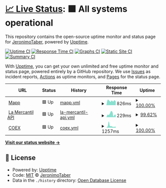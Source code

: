 # [📈 Live Status](https://JeronimoTaber.github.io/upptimeMapp): <!--live status--> **🟩 All systems operational**

This repository contains the open-source uptime monitor and status page for [JeronimoTaber](https://JeronimoTaber.github.io/upptimeMapp), powered by [Upptime](https://github.com/upptime/upptime).

[![Uptime CI](https://github.com/JeronimoTaber/upptimeMapp/workflows/Uptime%20CI/badge.svg)](https://github.com/JeronimoTaber/upptimeMapp/actions?query=workflow%3A%22Uptime+CI%22)
[![Response Time CI](https://github.com/JeronimoTaber/upptimeMapp/workflows/Response%20Time%20CI/badge.svg)](https://github.com/JeronimoTaber/upptimeMapp/actions?query=workflow%3A%22Response+Time+CI%22)
[![Graphs CI](https://github.com/JeronimoTaber/upptimeMapp/workflows/Graphs%20CI/badge.svg)](https://github.com/JeronimoTaber/upptimeMapp/actions?query=workflow%3A%22Graphs+CI%22)
[![Static Site CI](https://github.com/JeronimoTaber/upptimeMapp/workflows/Static%20Site%20CI/badge.svg)](https://github.com/JeronimoTaber/upptimeMapp/actions?query=workflow%3A%22Static+Site+CI%22)
[![Summary CI](https://github.com/JeronimoTaber/upptimeMapp/workflows/Summary%20CI/badge.svg)](https://github.com/JeronimoTaber/upptimeMapp/actions?query=workflow%3A%22Summary+CI%22)

With [Upptime](https://upptime.js.org), you can get your own unlimited and free uptime monitor and status page, powered entirely by a GitHub repository. We use [Issues](https://github.com/JeronimoTaber/upptimeMapp/issues) as incident reports, [Actions](https://github.com/JeronimoTaber/upptimeMapp/actions) as uptime monitors, and [Pages](https://JeronimoTaber.github.io/upptimeMapp) for the status page.

<!--start: status pages-->
<!-- This summary is generated by Upptime (https://github.com/upptime/upptime) -->
<!-- Do not edit this manually, your changes will be overwritten -->
<!-- prettier-ignore -->
| URL | Status | History | Response Time | Uptime |
| --- | ------ | ------- | ------------- | ------ |
| <img alt="" src="https://icons.duckduckgo.com/ip3/www.mapp.com.ar.ico" height="13"> [Mapp](https://www.mapp.com.ar/upptime.html) | 🟩 Up | [mapp.yml](https://github.com/JeronimoTaber/upptimeMapp/commits/HEAD/history/mapp.yml) | <details><summary><img alt="Response time graph" src="./graphs/mapp/response-time-week.png" height="20"> 826ms</summary><br><a href="https://JeronimoTaber.github.io/upptimeMapp/history/mapp"><img alt="Response time 975" src="https://img.shields.io/endpoint?url=https%3A%2F%2Fraw.githubusercontent.com%2FJeronimoTaber%2FupptimeMapp%2FHEAD%2Fapi%2Fmapp%2Fresponse-time.json"></a><br><a href="https://JeronimoTaber.github.io/upptimeMapp/history/mapp"><img alt="24-hour response time 711" src="https://img.shields.io/endpoint?url=https%3A%2F%2Fraw.githubusercontent.com%2FJeronimoTaber%2FupptimeMapp%2FHEAD%2Fapi%2Fmapp%2Fresponse-time-day.json"></a><br><a href="https://JeronimoTaber.github.io/upptimeMapp/history/mapp"><img alt="7-day response time 826" src="https://img.shields.io/endpoint?url=https%3A%2F%2Fraw.githubusercontent.com%2FJeronimoTaber%2FupptimeMapp%2FHEAD%2Fapi%2Fmapp%2Fresponse-time-week.json"></a><br><a href="https://JeronimoTaber.github.io/upptimeMapp/history/mapp"><img alt="30-day response time 981" src="https://img.shields.io/endpoint?url=https%3A%2F%2Fraw.githubusercontent.com%2FJeronimoTaber%2FupptimeMapp%2FHEAD%2Fapi%2Fmapp%2Fresponse-time-month.json"></a><br><a href="https://JeronimoTaber.github.io/upptimeMapp/history/mapp"><img alt="1-year response time 975" src="https://img.shields.io/endpoint?url=https%3A%2F%2Fraw.githubusercontent.com%2FJeronimoTaber%2FupptimeMapp%2FHEAD%2Fapi%2Fmapp%2Fresponse-time-year.json"></a></details> | <details><summary><a href="https://JeronimoTaber.github.io/upptimeMapp/history/mapp">100.00%</a></summary><a href="https://JeronimoTaber.github.io/upptimeMapp/history/mapp"><img alt="All-time uptime 99.97%" src="https://img.shields.io/endpoint?url=https%3A%2F%2Fraw.githubusercontent.com%2FJeronimoTaber%2FupptimeMapp%2FHEAD%2Fapi%2Fmapp%2Fuptime.json"></a><br><a href="https://JeronimoTaber.github.io/upptimeMapp/history/mapp"><img alt="24-hour uptime 100.00%" src="https://img.shields.io/endpoint?url=https%3A%2F%2Fraw.githubusercontent.com%2FJeronimoTaber%2FupptimeMapp%2FHEAD%2Fapi%2Fmapp%2Fuptime-day.json"></a><br><a href="https://JeronimoTaber.github.io/upptimeMapp/history/mapp"><img alt="7-day uptime 100.00%" src="https://img.shields.io/endpoint?url=https%3A%2F%2Fraw.githubusercontent.com%2FJeronimoTaber%2FupptimeMapp%2FHEAD%2Fapi%2Fmapp%2Fuptime-week.json"></a><br><a href="https://JeronimoTaber.github.io/upptimeMapp/history/mapp"><img alt="30-day uptime 99.96%" src="https://img.shields.io/endpoint?url=https%3A%2F%2Fraw.githubusercontent.com%2FJeronimoTaber%2FupptimeMapp%2FHEAD%2Fapi%2Fmapp%2Fuptime-month.json"></a><br><a href="https://JeronimoTaber.github.io/upptimeMapp/history/mapp"><img alt="1-year uptime 99.97%" src="https://img.shields.io/endpoint?url=https%3A%2F%2Fraw.githubusercontent.com%2FJeronimoTaber%2FupptimeMapp%2FHEAD%2Fapi%2Fmapp%2Fuptime-year.json"></a></details>
| <img alt="" src="https://icons.duckduckgo.com/ip3/api.mercantilandina.com.ar.ico" height="13"> [La Mercantil API](https://api.mercantilandina.com.ar/) | 🟩 Up | [la-mercantil-api.yml](https://github.com/JeronimoTaber/upptimeMapp/commits/HEAD/history/la-mercantil-api.yml) | <details><summary><img alt="Response time graph" src="./graphs/la-mercantil-api/response-time-week.png" height="20"> 229ms</summary><br><a href="https://JeronimoTaber.github.io/upptimeMapp/history/la-mercantil-api"><img alt="Response time 242" src="https://img.shields.io/endpoint?url=https%3A%2F%2Fraw.githubusercontent.com%2FJeronimoTaber%2FupptimeMapp%2FHEAD%2Fapi%2Fla-mercantil-api%2Fresponse-time.json"></a><br><a href="https://JeronimoTaber.github.io/upptimeMapp/history/la-mercantil-api"><img alt="24-hour response time 171" src="https://img.shields.io/endpoint?url=https%3A%2F%2Fraw.githubusercontent.com%2FJeronimoTaber%2FupptimeMapp%2FHEAD%2Fapi%2Fla-mercantil-api%2Fresponse-time-day.json"></a><br><a href="https://JeronimoTaber.github.io/upptimeMapp/history/la-mercantil-api"><img alt="7-day response time 229" src="https://img.shields.io/endpoint?url=https%3A%2F%2Fraw.githubusercontent.com%2FJeronimoTaber%2FupptimeMapp%2FHEAD%2Fapi%2Fla-mercantil-api%2Fresponse-time-week.json"></a><br><a href="https://JeronimoTaber.github.io/upptimeMapp/history/la-mercantil-api"><img alt="30-day response time 230" src="https://img.shields.io/endpoint?url=https%3A%2F%2Fraw.githubusercontent.com%2FJeronimoTaber%2FupptimeMapp%2FHEAD%2Fapi%2Fla-mercantil-api%2Fresponse-time-month.json"></a><br><a href="https://JeronimoTaber.github.io/upptimeMapp/history/la-mercantil-api"><img alt="1-year response time 242" src="https://img.shields.io/endpoint?url=https%3A%2F%2Fraw.githubusercontent.com%2FJeronimoTaber%2FupptimeMapp%2FHEAD%2Fapi%2Fla-mercantil-api%2Fresponse-time-year.json"></a></details> | <details><summary><a href="https://JeronimoTaber.github.io/upptimeMapp/history/la-mercantil-api">99.62%</a></summary><a href="https://JeronimoTaber.github.io/upptimeMapp/history/la-mercantil-api"><img alt="All-time uptime 99.84%" src="https://img.shields.io/endpoint?url=https%3A%2F%2Fraw.githubusercontent.com%2FJeronimoTaber%2FupptimeMapp%2FHEAD%2Fapi%2Fla-mercantil-api%2Fuptime.json"></a><br><a href="https://JeronimoTaber.github.io/upptimeMapp/history/la-mercantil-api"><img alt="24-hour uptime 100.00%" src="https://img.shields.io/endpoint?url=https%3A%2F%2Fraw.githubusercontent.com%2FJeronimoTaber%2FupptimeMapp%2FHEAD%2Fapi%2Fla-mercantil-api%2Fuptime-day.json"></a><br><a href="https://JeronimoTaber.github.io/upptimeMapp/history/la-mercantil-api"><img alt="7-day uptime 99.62%" src="https://img.shields.io/endpoint?url=https%3A%2F%2Fraw.githubusercontent.com%2FJeronimoTaber%2FupptimeMapp%2FHEAD%2Fapi%2Fla-mercantil-api%2Fuptime-week.json"></a><br><a href="https://JeronimoTaber.github.io/upptimeMapp/history/la-mercantil-api"><img alt="30-day uptime 99.91%" src="https://img.shields.io/endpoint?url=https%3A%2F%2Fraw.githubusercontent.com%2FJeronimoTaber%2FupptimeMapp%2FHEAD%2Fapi%2Fla-mercantil-api%2Fuptime-month.json"></a><br><a href="https://JeronimoTaber.github.io/upptimeMapp/history/la-mercantil-api"><img alt="1-year uptime 99.84%" src="https://img.shields.io/endpoint?url=https%3A%2F%2Fraw.githubusercontent.com%2FJeronimoTaber%2FupptimeMapp%2FHEAD%2Fapi%2Fla-mercantil-api%2Fuptime-year.json"></a></details>
| <img alt="" src="https://icons.duckduckgo.com/ip3/www.coex.com.ar.ico" height="13"> [COEX](https://www.coex.com.ar/upptime.html) | 🟩 Up | [coex.yml](https://github.com/JeronimoTaber/upptimeMapp/commits/HEAD/history/coex.yml) | <details><summary><img alt="Response time graph" src="./graphs/coex/response-time-week.png" height="20"> 1257ms</summary><br><a href="https://JeronimoTaber.github.io/upptimeMapp/history/coex"><img alt="Response time 952" src="https://img.shields.io/endpoint?url=https%3A%2F%2Fraw.githubusercontent.com%2FJeronimoTaber%2FupptimeMapp%2FHEAD%2Fapi%2Fcoex%2Fresponse-time.json"></a><br><a href="https://JeronimoTaber.github.io/upptimeMapp/history/coex"><img alt="24-hour response time 747" src="https://img.shields.io/endpoint?url=https%3A%2F%2Fraw.githubusercontent.com%2FJeronimoTaber%2FupptimeMapp%2FHEAD%2Fapi%2Fcoex%2Fresponse-time-day.json"></a><br><a href="https://JeronimoTaber.github.io/upptimeMapp/history/coex"><img alt="7-day response time 1257" src="https://img.shields.io/endpoint?url=https%3A%2F%2Fraw.githubusercontent.com%2FJeronimoTaber%2FupptimeMapp%2FHEAD%2Fapi%2Fcoex%2Fresponse-time-week.json"></a><br><a href="https://JeronimoTaber.github.io/upptimeMapp/history/coex"><img alt="30-day response time 986" src="https://img.shields.io/endpoint?url=https%3A%2F%2Fraw.githubusercontent.com%2FJeronimoTaber%2FupptimeMapp%2FHEAD%2Fapi%2Fcoex%2Fresponse-time-month.json"></a><br><a href="https://JeronimoTaber.github.io/upptimeMapp/history/coex"><img alt="1-year response time 952" src="https://img.shields.io/endpoint?url=https%3A%2F%2Fraw.githubusercontent.com%2FJeronimoTaber%2FupptimeMapp%2FHEAD%2Fapi%2Fcoex%2Fresponse-time-year.json"></a></details> | <details><summary><a href="https://JeronimoTaber.github.io/upptimeMapp/history/coex">100.00%</a></summary><a href="https://JeronimoTaber.github.io/upptimeMapp/history/coex"><img alt="All-time uptime 99.94%" src="https://img.shields.io/endpoint?url=https%3A%2F%2Fraw.githubusercontent.com%2FJeronimoTaber%2FupptimeMapp%2FHEAD%2Fapi%2Fcoex%2Fuptime.json"></a><br><a href="https://JeronimoTaber.github.io/upptimeMapp/history/coex"><img alt="24-hour uptime 100.00%" src="https://img.shields.io/endpoint?url=https%3A%2F%2Fraw.githubusercontent.com%2FJeronimoTaber%2FupptimeMapp%2FHEAD%2Fapi%2Fcoex%2Fuptime-day.json"></a><br><a href="https://JeronimoTaber.github.io/upptimeMapp/history/coex"><img alt="7-day uptime 100.00%" src="https://img.shields.io/endpoint?url=https%3A%2F%2Fraw.githubusercontent.com%2FJeronimoTaber%2FupptimeMapp%2FHEAD%2Fapi%2Fcoex%2Fuptime-week.json"></a><br><a href="https://JeronimoTaber.github.io/upptimeMapp/history/coex"><img alt="30-day uptime 99.91%" src="https://img.shields.io/endpoint?url=https%3A%2F%2Fraw.githubusercontent.com%2FJeronimoTaber%2FupptimeMapp%2FHEAD%2Fapi%2Fcoex%2Fuptime-month.json"></a><br><a href="https://JeronimoTaber.github.io/upptimeMapp/history/coex"><img alt="1-year uptime 99.94%" src="https://img.shields.io/endpoint?url=https%3A%2F%2Fraw.githubusercontent.com%2FJeronimoTaber%2FupptimeMapp%2FHEAD%2Fapi%2Fcoex%2Fuptime-year.json"></a></details>

<!--end: status pages-->

[**Visit our status website →**](https://JeronimoTaber.github.io/upptimeMapp)

## 📄 License

- Powered by: [Upptime](https://github.com/upptime/upptime)
- Code: [MIT](./LICENSE) © [JeronimoTaber](https://JeronimoTaber.github.io/upptimeMapp)
- Data in the `./history` directory: [Open Database License](https://opendatacommons.org/licenses/odbl/1-0/)

